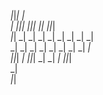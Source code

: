    _|_|_|  _|                                      
 _|              _|_|_|  _|_|_|  _|_|      _|_|_|  
   _|_|    _|  _|    _|  _|    _|    _|  _|    _|  
       _|  _|  _|    _|  _|    _|    _|  _|    _|  
 _|_|_|    _|    _|_|_|  _|    _|    _|    _|_|_|  
                     _|                            
                 _|_|      
